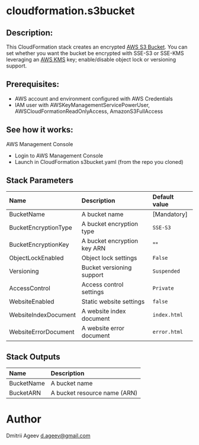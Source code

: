 cloudformation.s3bucket
=======================


## Description:

This CloudFormation stack creates an encrypted [AWS S3 Bucket](https://aws.amazon.com/s3/).
You can set whether you want the bucket be encrypted with SSE-S3 or SSE-KMS leveraging an [AWS KMS](https://aws.amazon.com/kms/) key; enable/disable object lock or versioning support.


## Prerequisites:

* AWS account and environment configured with AWS Credentials
* IAM user with AWSKeyManagementServicePowerUser, AWSCloudFormationReadOnlyAccess, AmazonS3FullAccess

## See how it works:

AWS Management Console

* Login to AWS Management Console
* Launch in CloudFormation s3bucket.yaml (from the repo you cloned)


Stack Parameters
----------------

| Name                 | Description                 | Default value |
|:---------------------|:----------------------------|:--------------|
| BucketName           | A bucket name               | [Mandatory]   |
| BucketEncryptionType | A bucket encryption type    | `SSE-S3`      |
| BucketEncryptionKey  | A bucket encryption key ARN | ""            |
| ObjectLockEnabled    | Object lock settings        | `False`       |
| Versioning           | Bucket versioning support   | `Suspended`   |
| AccessControl        | Access control settings     | `Private`     |
| WebsiteEnabled       | Static website settings     | `false`       |
| WebsiteIndexDocument | A website index document    | `index.html`  |
| WebsiteErrorDocument | A website error document    | `error.html`  |


Stack Outputs
-------------

| Name                 | Description                  |
|:---------------------|:-----------------------------|
| BucketName           | A bucket name                |
| BucketARN            | A bucket resource name (ARN) |


# Author
Dmitrii Ageev <d.ageev@gmail.com>

